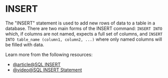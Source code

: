# INSERT

The "INSERT" statement is used to add new rows of data to a table in a database. There are two main forms of the INSERT command: `INSERT INTO` which, if columns are not named, expects a full set of columns, and `INSERT INTO table_name (column1, column2, ...)` where only named columns will be filled with data.

Learn more from the following resources:

- [@article@SQL INSERT](https://www.w3schools.com/sql/sql_insert.asp)
- [@video@SQL INSERT Statement](https://www.youtube.com/watch?v=Yp1MKeIG-M4)